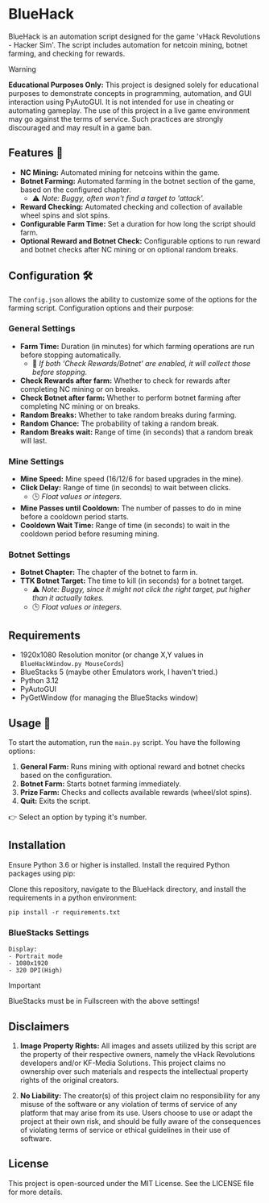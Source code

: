 # BlueHack

BlueHack is an automation script designed for the game 'vHack Revolutions - Hacker Sim'. The script includes automation for netcoin mining, botnet farming, and checking for rewards.

> [!WARNING]
> **Educational Purposes Only:** This project is designed solely for educational purposes to demonstrate concepts in programming, automation, and GUI interaction using PyAutoGUI. It is not intended for use in cheating or automating gameplay. The use of this project in a live game environment may go against the terms of service. Such practices are strongly discouraged and may result in a game ban.

## Features 🌟

- **NC Mining:** Automated mining for netcoins within the game.
- **Botnet Farming:** Automated farming in the botnet section of the game, based on the configured chapter.
  - ⚠️ *Note: Buggy, often won't find a target to 'attack'.*
- **Reward Checking:** Automated checking and collection of available wheel spins and slot spins.
- **Configurable Farm Time:** Set a duration for how long the script should farm.
- **Optional Reward and Botnet Check:** Configurable options to run reward and botnet checks after NC mining or on optional random breaks.

## Configuration 🛠️

The `config.json` allows the ability to customize some of the options for the farming script. Configuration options and their purpose:

### General Settings

- **Farm Time:** Duration (in minutes) for which farming operations are run before stopping automatically.
  - 🔄 *If both 'Check Rewards/Botnet' are enabled, it will collect those before stopping.*
- **Check Rewards after farm:** Whether to check for rewards after completing NC mining or on breaks.
- **Check Botnet after farm:** Whether to perform botnet farming after completing NC mining or on breaks.
- **Random Breaks:** Whether to take random breaks during farming.
- **Random Chance:** The probability of taking a random break.
- **Random Breaks wait:** Range of time (in seconds) that a random break will last.

### Mine Settings

- **Mine Speed:** Mine speed (16/12/6 for based upgrades in the mine).
- **Click Delay:** Range of time (in seconds) to wait between clicks.
  - 🕒 *Float values or integers.*
- **Mine Passes until Cooldown:** The number of passes to do in mine before a cooldown period starts.
- **Cooldown Wait Time:** Range of time (in seconds) to wait in the cooldown period before resuming mining.

### Botnet Settings

- **Botnet Chapter:** The chapter of the botnet to farm in.
- **TTK Botnet Target:** The time to kill (in seconds) for a botnet target.
  - ⚠️ *Note: Buggy, since it might not click the right target, put higher than it actually takes.*
  - 🕒 *Float values or integers.*

## Requirements

- 1920x1080 Resolution monitor (or change X,Y values in `BlueHackWindow.py MouseCords`)
- BlueStacks 5 (maybe other Emulators work, I haven't tried.)
- Python 3.12
- PyAutoGUI
- PyGetWindow (for managing the BlueStacks window)

## Usage 📖

To start the automation, run the `main.py` script. You have the following options:

1. **General Farm:** Runs mining with optional reward and botnet checks based on the configuration.
2. **Botnet Farm:** Starts botnet farming immediately.
3. **Prize Farm:** Checks and collects available rewards (wheel/slot spins).
4. **Quit:** Exits the script.

👉 Select an option by typing it's number.

## Installation

Ensure Python 3.6 or higher is installed. Install the required Python packages using pip:

Clone this repository, navigate to the BlueHack directory, and install the requirements in a python environment:

```
pip install -r requirements.txt
```

### BlueStacks Settings
```
Display:
- Portrait mode
- 1080x1920
- 320 DPI(High)
```
> [!IMPORTANT] 
> BlueStacks must be in Fullscreen with the above settings!

## Disclaimers

1. **Image Property Rights:** All images and assets utilized by this script are the property of their respective owners, namely the vHack Revolutions developers and/or KF-Media Solutions. This project claims no ownership over such materials and respects the intellectual property rights of the original creators.
   
2. **No Liability:** The creator(s) of this project claim no responsibility for any misuse of the software or any violation of terms of service of any platform that may arise from its use. Users choose to use or adapt the project at their own risk, and should be fully aware of the consequences of violating terms of service or ethical guidelines in their use of software.
   
## License

This project is open-sourced under the MIT License. See the LICENSE file for more details.

